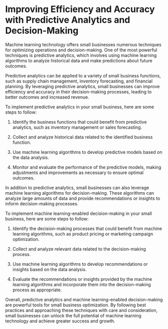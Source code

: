 Improving Efficiency and Accuracy with Predictive Analytics and Decision-Making
=======================================================================================================================================================

Machine learning technology offers small businesses numerous techniques for optimizing operations and decision-making. One of the most powerful techniques is predictive analytics, which involves using machine learning algorithms to analyze historical data and make predictions about future outcomes.

Predictive analytics can be applied to a variety of small business functions, such as supply chain management, inventory forecasting, and financial planning. By leveraging predictive analytics, small businesses can improve efficiency and accuracy in their decision-making processes, leading to better outcomes and increased revenue.

To implement predictive analytics in your small business, here are some steps to follow:

1. Identify the business functions that could benefit from predictive analytics, such as inventory management or sales forecasting.

2. Collect and analyze historical data related to the identified business function.

3. Use machine learning algorithms to develop predictive models based on the data analysis.

4. Monitor and evaluate the performance of the predictive models, making adjustments and improvements as necessary to ensure optimal outcomes.

In addition to predictive analytics, small businesses can also leverage machine learning algorithms for decision-making. These algorithms can analyze large amounts of data and provide recommendations or insights to inform decision-making processes.

To implement machine learning-enabled decision-making in your small business, here are some steps to follow:

1. Identify the decision-making processes that could benefit from machine learning algorithms, such as product pricing or marketing campaign optimization.

2. Collect and analyze relevant data related to the decision-making process.

3. Use machine learning algorithms to develop recommendations or insights based on the data analysis.

4. Evaluate the recommendations or insights provided by the machine learning algorithms and incorporate them into the decision-making process as appropriate.

Overall, predictive analytics and machine learning-enabled decision-making are powerful tools for small business optimization. By following best practices and approaching these techniques with care and consideration, small businesses can unlock the full potential of machine learning technology and achieve greater success and growth.


